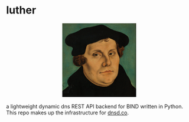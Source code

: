 luther
======

<div style="text-align:center"><img src ="luther.png" /></div>

a lightweight dynamic dns REST API backend for BIND written in Python. This repo makes up the infrastructure for [dnsd.co](https://dnsd.co).

